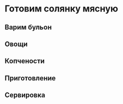 # Готовим солянку мясную

## Варим бульон

## Овощи

## Копчености

## Приготовление

## Сервировка
